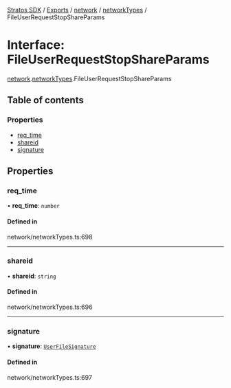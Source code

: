 [Stratos SDK](../README.md) / [Exports](../modules.md) / [network](../modules/network.md) / [networkTypes](../modules/network.networkTypes.md) / FileUserRequestStopShareParams

# Interface: FileUserRequestStopShareParams

[network](../modules/network.md).[networkTypes](../modules/network.networkTypes.md).FileUserRequestStopShareParams

## Table of contents

### Properties

- [req\_time](network.networkTypes.FileUserRequestStopShareParams.md#req_time)
- [shareid](network.networkTypes.FileUserRequestStopShareParams.md#shareid)
- [signature](network.networkTypes.FileUserRequestStopShareParams.md#signature)

## Properties

### req\_time

• **req\_time**: `number`

#### Defined in

network/networkTypes.ts:698

___

### shareid

• **shareid**: `string`

#### Defined in

network/networkTypes.ts:696

___

### signature

• **signature**: [`UserFileSignature`](network.networkTypes.UserFileSignature.md)

#### Defined in

network/networkTypes.ts:697

